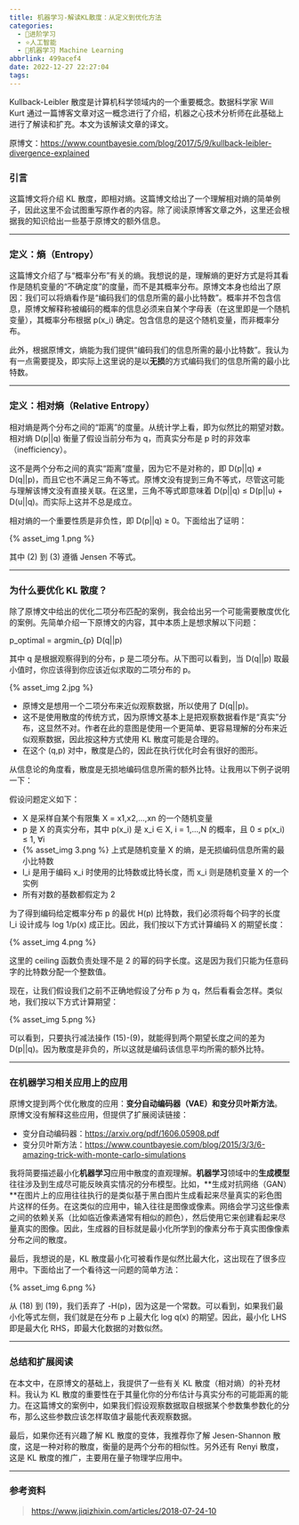 ```yaml
---
title: 机器学习-解读KL散度：从定义到优化方法
categories:
  - 🌙进阶学习
  - ⭐人工智能
  - 💫机器学习 Machine Learning
abbrlink: 499acef4
date: 2022-12-27 22:27:04
tags:
---
```


Kullback-Leibler 散度是计算机科学领域内的一个重要概念。数据科学家 Will Kurt 通过一篇博客文章对这一概念进行了介绍，机器之心技术分析师在此基础上进行了解读和扩充。本文为该解读文章的译文。

原博文：<https://www.countbayesie.com/blog/2017/5/9/kullback-leibler-divergence-explained>

### 引言

这篇博文将介绍 KL 散度，即相对熵。这篇博文给出了一个理解相对熵的简单例子，因此这里不会试图重写原作者的内容。除了阅读原博客文章之外，这里还会根据我的知识给出一些基于原博文的额外信息。

<!--more-->

***

### 定义：熵（Entropy）

这篇博文介绍了与“概率分布”有关的熵。我想说的是，理解熵的更好方式是将其看作是随机变量的“不确定度”的度量，而不是其概率分布。原博文本身也给出了原因：我们可以将熵看作是“编码我们的信息所需的最小比特数”。概率并不包含信息，原博文解释称被编码的概率的信息必须来自某个字母表（在这里即是一个随机变量），其概率分布根据 p(x_i) 确定。包含信息的是这个随机变量，而非概率分布。

此外，根据原博文，熵能为我们提供“编码我们的信息所需的最小比特数”。我认为有一点需要提及，即实际上这里说的是以**无损**的方式编码我们的信息所需的最小比特数。

***

### 定义：相对熵（Relative Entropy）

相对熵是两个分布之间的“距离”的度量。从统计学上看，即为似然比的期望对数。相对熵 D(p||q) 衡量了假设当前分布为 q，而真实分布是 p 时的非效率（inefficiency）。

这不是两个分布之间的真实“距离”度量，因为它不是对称的，即 D(p||q) ≠ D(q||p)，而且它也不满足三角不等式。原博文没有提到三角不等式，尽管这可能与理解该博文没有直接关联。在这里，三角不等式即意味着 D(p||q) ≤ D(p||u) + D(u||q)。而实际上这并不总是成立。

相对熵的一个重要性质是非负性，即 D(p||q) ≥ 0。下面给出了证明：

{% asset_img 1.png %}

其中 (2) 到 (3) 遵循 Jensen 不等式。

***

### 为什么要优化 KL 散度？

除了原博文中给出的优化二项分布匹配的案例，我会给出另一个可能需要散度优化的案例。先简单介绍一下原博文的内容，其中本质上是想求解以下问题：

p_optimal = argmin_{p} D(q||p)

其中 q 是根据观察得到的分布，p 是二项分布。从下图可以看到，当 D(q||p) 取最小值时，你应该得到你应该近似求取的二项分布的 p。

{% asset_img 2.jpg %}

- 原博文是想用一个二项分布来近似观察数据，所以使用了 D(q||p)。
- 这不是使用散度的传统方式，因为原博文基本上是把观察数据看作是“真实”分布，这显然不对。作者在此的意图是使用一个更简单、更容易理解的分布来近似观察数据，因此按这种方式使用 KL 散度可能是合理的。
- 在这个 (q,p) 对中，散度是凸的，因此在执行优化时会有很好的图形。

从信息论的角度看，散度是无损地编码信息所需的额外比特。让我用以下例子说明一下：

假设问题定义如下：
- X 是采样自某个有限集 X = x1,x2,...,xn 的一个随机变量
- p 是 X 的真实分布，其中 p(x_i) 是 x_i ∈ X, i = 1,...,N 的概率，且 0 ≤ p(x_i) ≤ 1, ∀i
- {% asset_img 3.png %} 上式是随机变量 X 的熵，是无损编码信息所需的最小比特数
- l_i 是用于编码 x_i 时使用的比特数或比特长度，而 x_i 则是随机变量 X 的一个实例
- 所有对数的基数都假定为 2

为了得到编码给定概率分布 p 的最优 H(p) 比特数，我们必须将每个码字的长度 l_i 设计成与 log 1/p(x) 成正比。因此，我们按以下方式计算编码 X 的期望长度：

{% asset_img 4.png %}

这里的 ceiling 函数负责处理不是 2 的幂的码字长度。这是因为我们只能为任意码字的比特数分配一个整数值。

现在，让我们假设我们之前不正确地假设了分布 p 为 q，然后看看会怎样。类似地，我们按以下方式计算期望：

{% asset_img 5.png %}

可以看到，只要执行减法操作 (15)-(9)，就能得到两个期望长度之间的差为 D(p||q)。因为散度是非负的，所以这就是编码该信息平均所需的额外比特。

***

### 在机器学习相关应用上的应用

原博文提到两个优化散度的应用：**变分自动编码器（VAE）**和**变分贝叶斯方法**。原博文没有解释这些应用，但提供了扩展阅读链接：

- 变分自动编码器：<https://arxiv.org/pdf/1606.05908.pdf>
- 变分贝叶斯方法：<https://www.countbayesie.com/blog/2015/3/3/6-amazing-trick-with-monte-carlo-simulations>

我将简要描述最小化**机器学习**应用中散度的直观理解。**机器学习**领域中的**生成模型**往往涉及到生成尽可能反映真实情况的分布模型。比如，**生成对抗网络（GAN）**在图片上的应用往往执行的是类似基于黑白图片生成看起来尽量真实的彩色图片这样的任务。在这类似的应用中，输入往往是图像或像素。网络会学习这些像素之间的依赖关系（比如临近像素通常有相似的颜色），然后使用它来创建看起来尽量真实的图像。因此，生成器的目标就是最小化所学到的像素分布于真实图像像素分布之间的散度。

最后，我想说的是，KL 散度最小化可被看作是似然比最大化，这出现在了很多应用中。下面给出了一个看待这一问题的简单方法：

{% asset_img 6.png %}

从 (18) 到 (19)，我们丢弃了 -H(p)，因为这是一个常数。可以看到，如果我们最小化等式左侧，我们就是在分布 p 上最大化 log q(x) 的期望。因此，最小化 LHS 即是最大化 RHS，即最大化数据的对数似然。

***

### 总结和扩展阅读

在本文中，在原博文的基础上，我提供了一些有关 KL 散度（相对熵）的补充材料。我认为 KL 散度的重要性在于其量化你的分布估计与真实分布的可能距离的能力。在这篇博文的案例中，如果我们假设观察数据取自根据某个参数集参数化的分布，那么这些参数应该怎样取值才最能代表观察数据。

最后，如果你还有兴趣了解 KL 散度的变体，我推荐你了解 Jesen-Shannon 散度，这是一种对称的散度，衡量的是两个分布的相似性。另外还有 Renyi 散度，这是 KL 散度的推广，主要用在量子物理学应用中。

***

### 参考资料

> <https://www.jiqizhixin.com/articles/2018-07-24-10>
